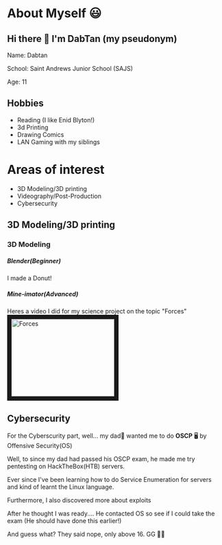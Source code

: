 # About Myself 😃

## Hi there 👋 I'm DabTan (my pseudonym)
Name: Dabtan

School: Saint Andrews Junior School (SAJS)

Age: 11
## Hobbies
+ Reading (I like Enid Blyton!)
+ 3d Printing 
+ Drawing Comics
+ LAN Gaming with my siblings


# Areas of interest
- 3D Modeling/3D printing
- Videography/Post-Production
- Cybersecurity
## 3D Modeling/3D printing

### 3D Modeling
##### Blender(Beginner)
I made a Donut!

##### Mine-imator(Advanced)
Heres a video I did for my science project on the topic "Forces"
<a href="http://www.youtube.com/watch?feature=player_embedded&v=pFBS_1_SPIc
" target="_blank"><img src="http://img.youtube.com/vi/pFBS_1_SPIc/0.jpg" 
alt="Forces" width="240" height="180" border="10" /></a>





## Cybersecurity

For the Cyberscurity part, well... my dad👨 wanted me to do __OSCP__ 🖥️ by Offensive Security(OS)

Well, to since my dad had passed his OSCP exam, he made me 
try pentesting on HackTheBox(HTB) servers.

Ever since I've been learning how to do Service Enumeration for servers
and kind of learnt the Linux language.

Furthermore, I also discovered more about exploits 


After he thought I was ready....
 He contacted OS so see if I could take the exam (He should have done this earlier!)
 
 And guess what? They said nope, only above 16. GG 🤷‍♂️
